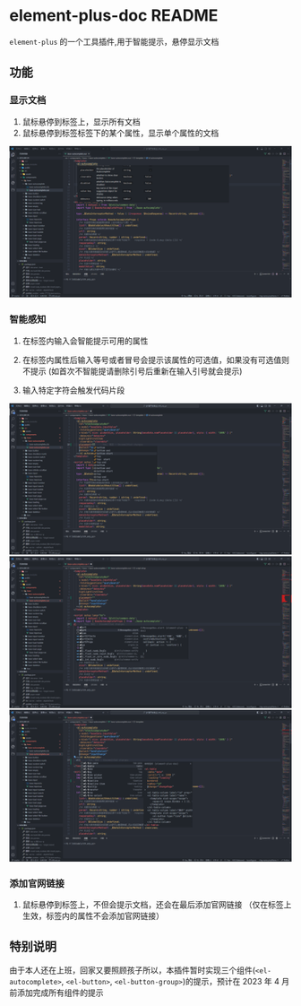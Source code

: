 # element-plus-doc README

`element-plus` 的一个工具插件,用于智能提示，悬停显示文档

## 功能

### 显示文档

1. 鼠标悬停到标签上，显示所有文档
2. 鼠标悬停到标签标签下的某个属性，显示单个属性的文档

![所有文档](/public/images/markdown/show_doc_all.jpg)

### 智能感知

1. 在标签内输入会智能提示可用的属性

2. 在标签内属性后输入等号或者冒号会提示该属性的可选值，如果没有可选值则不提示 (如首次不智能提请删除引号后重新在输入引号就会提示)

3. 输入特定字符会触发代码片段

![智能感知1](/public/images/markdown/show_intellisense_01.jpg)
![智能感知2](/public/images/markdown/show_intellisense_02.jpg)
![智能感知3](/public/images/markdown/show_intellisense_03.jpg)

### 添加官网链接

1. 鼠标悬停到标签上，不但会提示文档，还会在最后添加官网链接 （仅在标签上生效，标签内的属性不会添加官网链接）

## 特别说明

由于本人还在上班，回家又要照顾孩子所以，本插件暂时实现三个组件(`<el-autocomplete>`, `<el-button>`, `<el-button-group>`)的提示，预计在 2023 年 4 月前添加完成所有组件的提示
